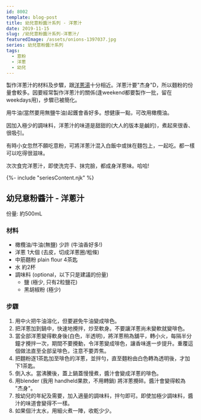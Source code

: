 ```yaml
---
id: 8002
template: blog-post
title: 幼兒意粉醬汁系列 - 洋蔥汁
date: 2019-11-15
slug: /幼兒意粉醬汁系列-洋蔥汁/
featuredImage: /assets/onions-1397037.jpg
series: 幼兒意粉醬汁系列
tags:
  - 意粉
  - 洋蔥
  - 幼兒
---
```

製作洋蔥汁的材料及步驟，跟[洋蔥湯](/法式洋蔥湯配芝士吐司-french-onion-soup-with-toast/)十分相近。洋蔥汁要"杰身"D，所以麵粉的份量會較多。因要經常製作洋蔥汁的關係(逢weekend都要製作一批，留在weekdays用)，步驟已被簡化。

用牛油(當然要用無鹽牛油)起鑊會香好多。想健康一點，可改用橄欖油。

因加入極少的調味料，洋蔥汁的味道是甜甜的(大人的版本是鹹的)，煮起來很香、很吸引。

<!--more-->

有時小女忽然不願吃意粉，可將洋蔥汁混入白飯中或抹在麵包上，一起吃。都一樣可以吃得很滋味。

次次食完洋蔥汁，即使洗完手、抹完臉，都成身洋蔥味。哈哈!

{%- include "seriesContent.njk" %}

## 幼兒意粉醬汁 - 洋蔥汁

份量: 約500mL

### 材料
- 橄欖油/牛油(無鹽) 少許 (牛油香好多!)
- 洋蔥 1大個 (去皮，切成洋蔥圈/粗條)
- 中筋麵粉 plain flour 4茶匙
- 水 約2杯
- 調味料 (optional，以下只是建議的份量)
  - 鹽 (極少, 只有2粒鹽花)
  - 黑胡椒粉 (極少)

### 步驟
1. 用中火把牛油溶化，但要避免牛油變成啡色。
2. 把洋蔥加到鍋中，快速地攪拌，炒至軟身。不要讓洋蔥尚未變軟就變啡色。
3. 當全部洋蔥變得軟身後(白色，半透明)，將洋蔥稍為舖平，轉小火，每隔半分鐘才攪拌一次，期間不要攪動，令洋蔥變成啡色，讓香味進一步提升。重覆這個做法直至全部呈啡色，注意不要弄焦。
4. 把麵粉逐1茶匙加至啡色的洋蔥，並拌勻，直至麵粉由白色轉為透明後，才加下1茶匙。
5. 倒入水。當沸騰後，蓋上鍋蓋慢慢煮，醬汁會變成洋蔥的啡色。
6. 用blender (我用 handheld果款，不用轉鍋) 將洋蔥攪碎。醬汁會變得較為 "杰身"。
7. 按幼兒的年紀及需要，加入適量的調味料，拌勻即可。即使加極少調味料，醬汁的味道會變得不一樣。
8. 如果個汁太水，用細火煮一陣，收乾少少。

